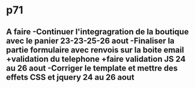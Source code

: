 # p71
A faire
-Continuer l'integragration de la boutique avec le panier 23-23-25-26 aout
-Finaliser la partie formulaire avec renvois sur la boite email +validation du telephone +faire validation JS 24 au 26 aout
-Corriger le template et mettre des effets CSS et jquery 24 au 26 aout
-


